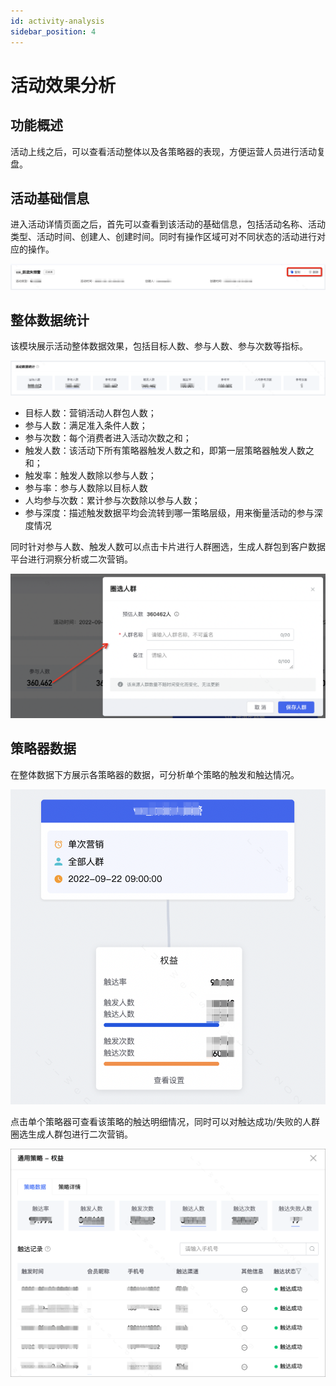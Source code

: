 ```yaml
---
id: activity-analysis
sidebar_position: 4
---
```


# 活动效果分析

## 功能概述

活动上线之后，可以查看活动整体以及各策略器的表现，方便运营人员进行活动复盘。

## 活动基础信息

进入活动详情页面之后，首先可以查看到该活动的基础信息，包括活动名称、活动类型、活动时间、创建人、创建时间。同时有操作区域可对不同状态的活动进行对应的操作。

![图 26](/img/56d042f860f668dfcf87d1650eb06ed6be43504a55e15e1bba790cda66015e0b.png)

## 整体数据统计

该模块展示活动整体数据效果，包括目标人数、参与人数、参与次数等指标。

![图 27](/img/12f570a0d4cef272fb5fd46097d9688a20ddecc0b6a5f46cdec87639881bc647.png)

- 目标人数：营销活动人群包人数；
- 参与人数：满足准入条件人数；
- 参与次数：每个消费者进入活动次数之和；
- 触发人数：该活动下所有策略器触发人数之和，即第一层策略器触发人数之和；
- 触发率：触发人数除以参与人数；
- 参与率：参与人数除以目标人数
- 人均参与次数：累计参与次数除以参与人数；
- 参与深度：描述触发数据平均会流转到哪一策略层级，用来衡量活动的参与深度情况

同时针对参与人数、触发人数可以点击卡片进行人群圈选，生成人群包到客户数据平台进行洞察分析或二次营销。

![图 28](/img/0548f5b8131c6c451da8ed0b824b38852236e11e3974843af9a9d8e4aca75474.png)

## 策略器数据

在整体数据下方展示各策略器的数据，可分析单个策略的触发和触达情况。

![图 29](/img/68d5f153466a949fa1e1f699953bf470e7dd6ffdfca5ebc9f1cf1fd22dfb4027.png)

点击单个策略器可查看该策略的触达明细情况，同时可以对触达成功/失败的人群圈选生成人群包进行二次营销。

![图 30](/img/dd501563c602c6e342b0f98d1e2d6539b66a694140aeb54f34055924f0c8da1c.png)
